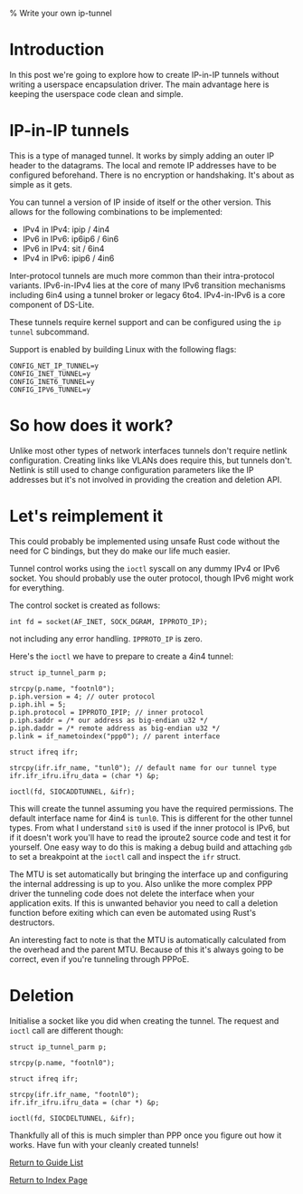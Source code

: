 % Write your own ip-tunnel

# Introduction

In this post we're going to explore how to create IP-in-IP tunnels
without writing a userspace encapsulation driver.
The main advantage here is keeping the userspace code clean and simple.

# IP-in-IP tunnels

This is a type of managed tunnel. It works by simply adding an outer IP header
to the datagrams. The local and remote IP addresses have to be configured
beforehand. There is no encryption or handshaking.
It's about as simple as it gets.

You can tunnel a version of IP inside of itself or the other version.
This allows for the following combinations to be implemented:

* IPv4 in IPv4: ipip / 4in4
* IPv6 in IPv6: ip6ip6 / 6in6
* IPv6 in IPv4: sit / 6in4
* IPv4 in IPv6: ipip6 / 4in6

Inter-protocol tunnels are much more common than their intra-protocol variants.
IPv6-in-IPv4 lies at the core of many IPv6 transition mechanisms
including 6in4 using a tunnel broker or legacy 6to4. IPv4-in-IPv6
is a core component of DS-Lite.

These tunnels require kernel support and can be configured
using the `ip tunnel` subcommand.

Support is enabled by building Linux with the following flags:

```
CONFIG_NET_IP_TUNNEL=y
CONFIG_INET_TUNNEL=y
CONFIG_INET6_TUNNEL=y
CONFIG_IPV6_TUNNEL=y
```

# So how does it work?

Unlike most other types of network interfaces tunnels don't require netlink
configuration. Creating links like VLANs does require this,
but tunnels don't. Netlink is still used to change configuration parameters
like the IP addresses but it's not involved in providing the creation
and deletion API.

# Let's reimplement it

This could probably be implemented using unsafe Rust code without the need
for C bindings, but they do make our life much easier.

Tunnel control works using the `ioctl` syscall on any dummy IPv4 or IPv6 socket.
You should probably use the outer protocol, though IPv6 might work
for everything.

The control socket is created as follows:

```
int fd = socket(AF_INET, SOCK_DGRAM, IPPROTO_IP);
```

not including any error handling. `IPPROTO_IP` is zero.

Here's the `ioctl` we have to prepare to create a 4in4 tunnel:

```
struct ip_tunnel_parm p;

strcpy(p.name, "footnl0");
p.iph.version = 4; // outer protocol
p.iph.ihl = 5;
p.iph.protocol = IPPROTO_IPIP; // inner protocol
p.iph.saddr = /* our address as big-endian u32 */
p.iph.daddr = /* remote address as big-endian u32 */
p.link = if_nametoindex("ppp0"); // parent interface

struct ifreq ifr;

strcpy(ifr.ifr_name, "tunl0"); // default name for our tunnel type
ifr.ifr_ifru.ifru_data = (char *) &p;

ioctl(fd, SIOCADDTUNNEL, &ifr);
```

This will create the tunnel assuming you have the required permissions.
The default interface name for 4in4 is `tunl0`. This is different
for the other tunnel types. From what I understand `sit0`
is used if the inner protocol is IPv6, but if it doesn't work
you'll have to read the iproute2 source code and test it for yourself.
One easy way to do this is making a debug build and attaching `gdb`
to set a breakpoint at the `ioctl` call and inspect the `ifr` struct.

The MTU is set automatically but bringing the interface up
and configuring the internal addressing is up to you.
Also unlike the more complex PPP driver the tunneling code
does not delete the interface when your application exits.
If this is unwanted behavior you need to call a deletion function
before exiting which can even be automated using Rust's destructors.

An interesting fact to note is that the MTU is automatically calculated
from the overhead and the parent MTU. Because of this it's always going to be
correct, even if you're tunneling through PPPoE.

# Deletion

Initialise a socket like you did when creating the tunnel.
The request and `ioctl` call are different though:

```
struct ip_tunnel_parm p;

strcpy(p.name, "footnl0");

struct ifreq ifr;

strcpy(ifr.ifr_name, "footnl0");
ifr.ifr_ifru.ifru_data = (char *) &p;

ioctl(fd, SIOCDELTUNNEL, &ifr);
```

Thankfully all of this is much simpler than PPP
once you figure out how it works. Have fun with your cleanly created tunnels!

[Return to Guide List](/cgi-bin/guides.lua)

[Return to Index Page](/cgi-bin/index.lua)
